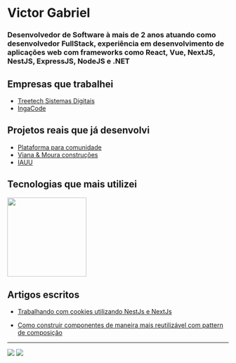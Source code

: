 <h1>Victor Gabriel</h1>

### Desenvolvedor de Software à mais de 2 anos atuando como desenvolvedor FullStack, experiência em desenvolvimento de aplicações web com frameworks como React, Vue, NextJS, NestJS, ExpressJS, NodeJS e .NET

<h2>Empresas que trabalhei</h2>

 - [Treetech Sistemas Digitais]("https://www.treetech.com.br/")
 - [IngaCode]("https://ingacode.com.br/")

<h2>Projetos reais que já desenvolvi</h2>

 - [Plataforma para comunidade]("https://events.semeatech.com.br/")
 - [Viana & Moura construções]("https://vm.semeatech.com.br/")
 - [IAUU]("https://app.iauu.com.br/")

<h2>Tecnologias que mais utilizei</h2> 

<img height="180em" src="https://github-readme-stats.vercel.app/api/top-langs/?username=victorbr988&layout=compact&langs_count=7&theme=tokyonight"/>

## Artigos escritos

 - [Trabalhando com cookies utilizando NestJs e NextJs]("https://www.linkedin.com/pulse/enviando-cookies-para-o-cliente-utilizando-nestjs-e-nextjs-gabriel-qpq3f/")

 - [Como construir componentes de maneira mais reutilizável com pattern de composição]("https://www.linkedin.com/pulse/como-construir-componentes-de-maneira-mais-com-pattern-victor-gabriel-xwr1f/")

<hr>
  <a href="https://instagram.com/gab_ulquiorrasbtn" target="_blank"><img src="https://img.shields.io/badge/-Instagram-%23E4405F?style=for-the-badge&logo=instagram&logoColor=white" target="_blank"></a>
  <a href="https://www.linkedin.com/in/victor-gabriel-dev/" target="_blank"><img src="https://img.shields.io/badge/-LinkedIn-%230077B5?style=for-the-badge&logo=linkedin&logoColor=white" target="_blank"></a>
